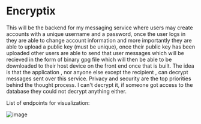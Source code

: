# Encryptix
This will be the backend for my messaging service where users may create accounts with a unique username and a password,
once the user logs in they are able to change account information and more importantly they are able to upload a public key (must be unique),
once their public key has been uploaded other  users are able to send that user messages which will be recieved in the form of binary 
gpg file which will then be able to be downloaded to their host device on the front end once that is built. The idea is that
the application , nor anyone else except the recipient , can decrypt messages sent over this service. Privacy and security 
are the top priorities behind the thought process. I can't decrypt it, if someone got access to the database they could not decrypt anything either.

List of endpoints for visualization:



![image](https://github.com/justmedusty/Encryptix/assets/87884059/f3bdc3ce-77f1-45c9-819b-163b899a1e1b)

